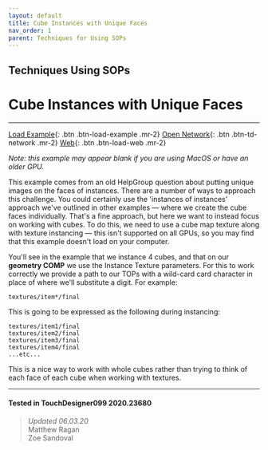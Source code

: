 ```yaml
---
layout: default
title: Cube Instances with Unique Faces
nav_order: 1
parent: Techniques for Using SOPs
---
```


## Techniques Using SOPs
# Cube Instances with Unique Faces

*****

[Load Example](?remoteTox=){: .btn .btn-load-example .mr-2}
[Open Network](?openNetwork=True){: .btn .btn-td-network .mr-2}
[Web](?openInBrowser=True){: .btn .btn-load-web .mr-2}

*Note: this example may appear blank if you are using MacOS or have an older GPU.*

This example comes from an old HelpGroup question about putting unique images on the faces of instances. There are a number of ways to approach this challenge. You could certainly use the 'instances of instances' approach we've outlined in other examples — where we create the cube faces individually. That's a fine approach, but here we want to instead focus on working with cubes. To do this, we need to use a cube map texture along with texture instancing — this isn't supported on all GPUs, so you may find that this example doesn't load on your computer. 

You'll see in the example that we instance 4 cubes, and that on our **geometry COMP** we use the Instance Texture parameters. For this to work correctly we provide a path to our TOPs with a wild-card card character in place of where we'll substitute a digit. For example:

```
textures/item*/final
```

This is going to be expressed as the following during instancing:

```
textures/item1/final
textures/item2/final
textures/item3/final
textures/item4/final
...etc...
```

This is a nice way to work with whole cubes rather than trying to think of each face of each cube when working with textures.

---

#### Tested in TouchDesigner099 2020.23680 
>*Updated 06.03.20*  
Matthew Ragan  
Zoe Sandoval  